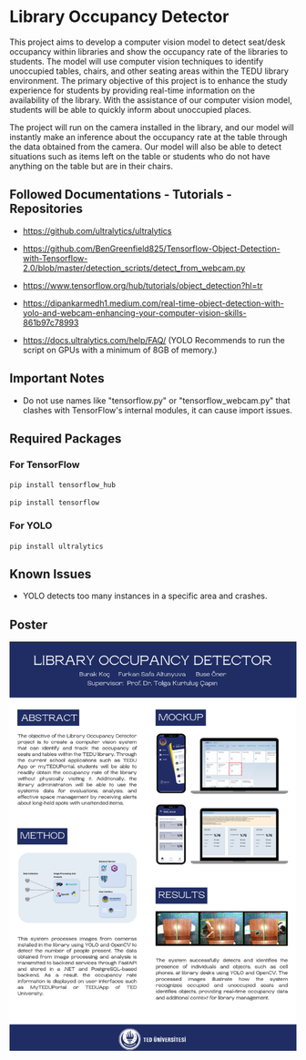 # Library Occupancy Detector

This project aims to develop a computer vision model to detect seat/desk occupancy
within libraries and show the occupancy rate of the libraries to students. The model will use
computer vision techniques to identify unoccupied tables, chairs, and other seating areas within
the TEDU library environment. The primary objective of this project is to enhance the study
experience for students by providing real-time information on the availability of the library. With
the assistance of our computer vision model, students will be able to quickly inform about
unoccupied places.

The project will run on the camera installed in the library, and our model will instantly
make an inference about the occupancy rate at the table through the data obtained from the
camera. Our model will also be able to detect situations such as items left on the table or students
who do not have anything on the table but are in their chairs.

## Followed Documentations - Tutorials - Repositories

* https://github.com/ultralytics/ultralytics

* https://github.com/BenGreenfield825/Tensorflow-Object-Detection-with-Tensorflow-2.0/blob/master/detection_scripts/detect_from_webcam.py

* https://www.tensorflow.org/hub/tutorials/object_detection?hl=tr

* https://dipankarmedh1.medium.com/real-time-object-detection-with-yolo-and-webcam-enhancing-your-computer-vision-skills-861b97c78993

* https://docs.ultralytics.com/help/FAQ/ (YOLO Recommends to run the script on GPUs with a minimum of 8GB of memory.)

## Important Notes

* Do not use names like "tensorflow.py" or "tensorflow_webcam.py" that clashes with TensorFlow's internal modules, it can cause import issues.


## Required Packages

### For TensorFlow

`pip install tensorflow_hub`

`pip install tensorflow`

### For YOLO

`pip install ultralytics`

## Known Issues

* YOLO detects too many instances in a specific area and crashes.

## Poster

<p float="left">
<img src="https://github.com/fsaltunyuva/library-occupancy-detector/blob/main/Documents/Poster.png"/>  
</p>
